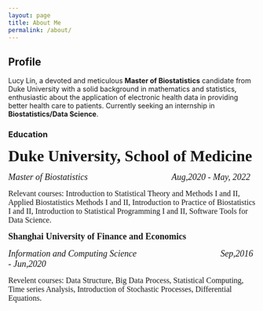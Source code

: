 ```yaml
---
layout: page
title: About Me
permalink: /about/
---
```

## Profile
Lucy Lin, a devoted and meticulous **Master of Biostatistics** candidate from Duke University with a solid background in mathematics and statistics, enthusiastic about the application of electronic health data in providing better health care to patients. Currently seeking an internship in **Biostatistics/Data Science**. 

### Education
**<font size="6" face="Garamond">Duke University, School of Medicine</font>**

_<font size="4" face="Garamond">Master of Biostatistics &emsp;&emsp;&emsp;&emsp;&emsp;&emsp;&emsp;&emsp;&emsp;   Aug,2020 - May, 2022</font>_

<font size="3" face="Garamond">Relevant courses: Introduction to Statistical Theory and Methods I and II, Applied Biostatistics Methods I and II, Introduction to Practice of Biostatistics I and II, Introduction to Statistical Programming I and II, Software Tools for Data Science. </font><br/>

**<font size="4" face="Garamond">Shanghai University of Finance and Economics</font>**

_<font size="4" face="Garamond">Information and Computing Science &emsp;&emsp;&emsp;&emsp;&emsp;&emsp;&emsp;&emsp;&emsp; Sep,2016 - Jun,2020</font>_

<font size="3" face="Garamond" >Revelent courses: Data Structure, Big Data Process, Statistical Computing, Time series Analysis, Introduction of Stochastic Processes, Differential Equations.</font><br/>






